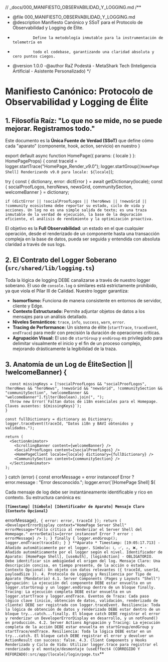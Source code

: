 // \_docs/000_MANIFIESTO_OBSERVABILIDAD_Y_LOGGING.md
/\*\*

- @file 000_MANIFIESTO_OBSERVABILIDAD_Y_LOGGING.md
- @description Manifiesto Canónico y SSoT para el Protocolo de Observabilidad y Logging de Élite.
-              Define la metodología inmutable para la instrumentación de telemetría en
-              todo el codebase, garantizando una claridad absoluta y cero puntos ciegos.
- @version 1.0.0
  -@author RaZ Podestá - MetaShark Tech (Inteligencia Artificial - Asistente Personalizado)
  \*/

# Manifiesto Canónico: Protocolo de Observabilidad y Logging de Élite

## 1. Filosofía Raíz: "Lo que no se mide, no se puede mejorar. Registramos todo."

Este documento es la **Única Fuente de Verdad (SSoT)** que define cómo cada "aparato" (componente, hook, action, servicio) en nuestro
}

export default async function HomePage({ params: { locale } }: HomePageProps) {
const traceId = logger.startTrace("HomePage_Render_v9.0");
logger.startGroup(`[HomePage Shell] Renderizando v9.0 para locale: ${locale}`);

try {
const { dictionary, error: dictError } = await getDictionary(locale);
const { socialProofLogos, heroNews, newsGrid, communitySection, welcomeBanner } = dictionary;

    if (dictError || !socialProofLogos || !heroNews || !newsGrid || !community ecosistema debe reportar su estado, ciclo de vida y acciones. Un log no es una simple salida de texto; es una traza inmutable de la verdad de ejecución, la base de la depuración eficiente, el análisis de rendimiento y la optimización proactiva.

El objetivo es la **Full Observabilidad**: un estado en el que cualquier operación, desde el renderizado de un componente hasta una transacción compleja en la base de datos, pueda ser seguida y entendida con absoluta claridad a través de sus logs.

## 2. El Contrato del Logger Soberano (`src/shared/lib/logging.ts`)

Toda la lógica de logging DEBE canalizarse a través de nuestro logger soberano. El uso de `console.log` o similares está estrictamente prohibido, ya que viola el Pilar III de Calidad. Nuestro logger garantiza:

- **Isomorfismo:** Funciona de manera consistente en entornos de servidor, cliente y Edge.
- **Contexto Estructurado:** Permite adjuntar objetos de datos a los mensajes para un análisis detallado.
- **Niveles Semánticos:** `trace`, `info`, `success`, `warn`, `error`.
- **Tracing de Performance:** Un sistema de élite (`startTrace`, `traceEvent`, `endTrace`) para medir con precisión la duración de operaciones críticas.
- **Agrupación Visual:** El uso de `startGroup` y `endGroup` es privilegiado para delimitar visualmente el inicio y el fin de un proceso complejo, mejorando drásticamente la legibilidad de la traza.

## 3. Anatomía de un Log de ÉliteSection || !welcomeBanner) {

      const missingKeys = [!socialProofLogos && "socialProofLogos", !heroNews && "heroNews", !newsGrid && "newsGrid", !communitySection && "communitySection", !welcomeBanner && "welcomeBanner"].filter(Boolean).join(", ");
      throw new Error(`Faltan datos de i18n esenciales para el Homepage. Claves ausentes: ${missingKeys}`);
    }

    const fullDictionary = dictionary as Dictionary;
    logger.traceEvent(traceId, "Datos i18n y BAVI obtenidos y validados.");

    return (
      <SectionAnimator>
        <ScrollingBanner content={welcomeBanner} />
        <SocialProofLogos content={socialProofLogos} />
        <HomePageClient locale={locale} dictionary={fullDictionary} />
        <CommunitySection content={communitySection} />
      </SectionAnimator>
    );

} catch (error) {
const errorMessage = error instanceof Error ? error.message : "Error desconocido.";
logger.error(`[HomePage Shell] ${

Cada mensaje de log debe ser instantáneamente identificable y rico en contexto. Su estructura canónica es:

**`[Timestamp] [Símbolo] [Identificador de Aparato] Mensaje Claro {Contexto Opcional}`**

errorMessage}`, { error: error, traceId });
    return (
      <DeveloperErrorDisplay
        context="HomePage Server Shell"
        errorMessage="Fallo crítico al renderizar el Server Shell del Homepage."
        errorDetails={error instanceof Error ? error : errorMessage}
      />
    );
  } finally {
    logger.endGroup();
    logger.endTrace(traceId);
  }
}
**Aparato * Timestamp: [19:05:17.713] - Añadido automáticamente por el logger.
Símbolo: ℹ️, ✅, ⚠️, ❌, • - Añadido automáticamente por el logger según el nivel.
Identificador de Aparato: [HomePage Shell], [useAuth], [loginAction] - OBLIGATORIO. Debe identificar sin ambigüedad el origen del log.
Mensaje Claro: Una descripción concisa, en tiempo presente, de la acción o estado.
Contexto Opcional: Un objeto con datos relevantes ({ traceId, userId, payloadSize }).
4. Protocolo de Logging y Resiliencia por Tipo de Aparato (Mandatorio)
4.1. Server Components (Pages y Layouts "Shell")
Agrupación: La ejecución del componente DEBE estar envuelta en un logger.startGroup y un logger.endGroup dentro de un bloque finally.
Tracing: La ejecución completa DEBE estar envuelta en un logger.startTrace y logger.endTrace.
Eventos de Traza: Cada paso lógico clave (inicio, obtención de datos, validación, renderizado de cliente) DEBE ser registrado con logger.traceEvent.
Resiliencia: Toda la lógica de obtención de datos y renderizado DEBE estar dentro de un bloque try...catch...finally. El bloque catch DEBE registrar el error y renderizar un DeveloperErrorDisplay en desarrollo, y un notFound() en producción.
4.2. Server Actions
Agrupación y Tracing: La ejecución completa de la acción DEBE estar envuelta en startGroup/endGroup y startTrace/endTrace.
Resiliencia: Toda la lógica DEBE estar en un try...catch. El bloque catch DEBE registrar el error y devolver un ActionResult con success: false.
4.3. Client Components y Hooks
Renderizado y Ciclo de Vida: Utilizar logger.trace para registrar el renderizado y el montaje/desmontaje (useEffect4 (CORREGIDO Y REFORZADO):src/app/[locale]/login/page.tsx`\*\*

